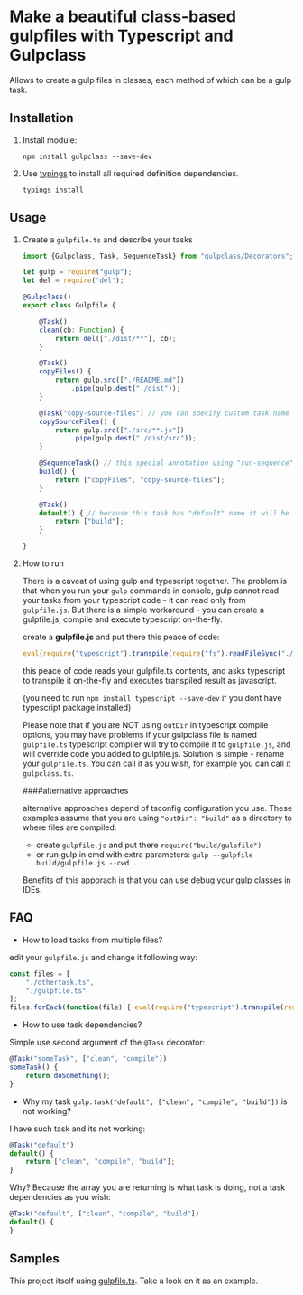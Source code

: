 # Make a beautiful class-based gulpfiles with Typescript and Gulpclass

Allows to create a gulp files in classes, each method of which can be a gulp task.

## Installation

1. Install module:

    `npm install gulpclass --save-dev`

2. Use [typings](https://github.com/typings/typings) to install all required definition dependencies.

    `typings install`

## Usage

1. Create a `gulpfile.ts` and describe your tasks
    
    ```typescript
    import {Gulpclass, Task, SequenceTask} from "gulpclass/Decorators";

    let gulp = require("gulp");
    let del = require("del");

    @Gulpclass()
    export class Gulpfile {
    
        @Task()
        clean(cb: Function) {
            return del(["./dist/**"], cb);
        }
    
        @Task()
        copyFiles() {
            return gulp.src(["./README.md"])
                .pipe(gulp.dest("./dist"));
        }
    
        @Task("copy-source-files") // you can specify custom task name if you need
        copySourceFiles() {
            return gulp.src(["./src/**.js"])
                .pipe(gulp.dest("./dist/src"));
        }
    
        @SequenceTask() // this special annotation using "run-sequence" module to run returned tasks in sequence
        build() {
            return ["copyFiles", "copy-source-files"];
        }
    
        @Task()
        default() { // because this task has "default" name it will be run as default gulp task
            return ["build"];
        }
    
    }
    ```
    
2. How to run

    There is a caveat of using gulp and typescript together. The problem is that when you run your `gulp` commands 
    in console, gulp cannot read your tasks from your typescript code - it can read only from `gulpfile.js`. 
    But there is a simple workaround - you can create a gulpfile.js, compile and execute typescript on-the-fly.
    
    create a **gulpfile.js** and put there this peace of code:
    ```javascript
    eval(require("typescript").transpile(require("fs").readFileSync("./gulpfile.ts").toString()));
    ```
    this peace of code reads your gulpfile.ts contents, and asks typescript to transpile it on-the-fly and executes transpiled result as javascript.
    
    (you need to run `npm install typescript --save-dev` if you dont have typescript package installed)
    
    Please note that if you are NOT using `outDir` in typescript compile options, you may have problems if your 
    gulpclass file is named `gulpfile.ts` typescript compiler will try to compile it to `gulpfile.js`, and will override
    code you added to gulpfile.js. Solution is simple - rename your `gulpfile.ts`. You can call it as you wish, 
    for example you can call it `gulpclass.ts`.
    
    ####alternative approaches

    alternative approaches depend of tsconfig configuration you use. These examples assume that you are using 
    `"outDir": "build"` as a directory to where files are compiled:

    * create `gulpfile.js` and put there ```require("build/gulpfile")```
    * or run gulp in cmd with extra parameters: `gulp --gulpfile build/gulpfile.js --cwd .`
    
    Benefits of this apporach is that you can use debug your gulp classes in IDEs.

## FAQ

* How to load tasks from multiple files?

edit your `gulpfile.js` and change it following way:

```javascript
const files = [
    "./othertask.ts",
    "./gulpfile.ts"
];
files.forEach(function(file) { eval(require("typescript").transpile(require("fs").readFileSync(file).toString())) });
```

* How to use task dependencies?

Simple use second argument of the `@Task` decorator:

```typescript
@Task("someTask", ["clean", "compile"])
someTask() {
    return doSomething();
}
```

* Why my task `gulp.task("default", ["clean", "compile", "build"])` is not working?

I have such task and its not working:

```typescript
@Task("default")
default() {
    return ["clean", "compile", "build"];
}
```

Why? Because the array you are returning is what task is doing, not a task
dependencies as you wish:

```typescript
@Task("default", ["clean", "compile", "build"])
default() {
}
```


## Samples

This project itself using [gulpfile.ts](https://github.com/pleerock/gulpclass/blob/master/gulpfile.ts).
Take a look on it as an example.
